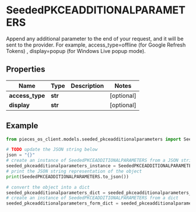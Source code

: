 # SeededPKCEADDITIONALPARAMETERS

Append any additional parameter to the end of your request, and it will be sent to the provider. For example, access_type=offline (for Google Refresh Tokens) , display=popup (for Windows Live popup mode).

## Properties

Name | Type | Description | Notes
------------ | ------------- | ------------- | -------------
**access_type** | **str** |  | [optional] 
**display** | **str** |  | [optional] 

## Example

```python
from pieces_os_client.models.seeded_pkceadditionalparameters import SeededPKCEADDITIONALPARAMETERS

# TODO update the JSON string below
json = "{}"
# create an instance of SeededPKCEADDITIONALPARAMETERS from a JSON string
seeded_pkceadditionalparameters_instance = SeededPKCEADDITIONALPARAMETERS.from_json(json)
# print the JSON string representation of the object
print(SeededPKCEADDITIONALPARAMETERS.to_json())

# convert the object into a dict
seeded_pkceadditionalparameters_dict = seeded_pkceadditionalparameters_instance.to_dict()
# create an instance of SeededPKCEADDITIONALPARAMETERS from a dict
seeded_pkceadditionalparameters_form_dict = seeded_pkceadditionalparameters.from_dict(seeded_pkceadditionalparameters_dict)
```


